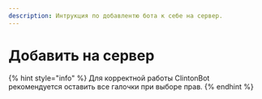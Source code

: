 ```yaml
--- 
description: Интрукция по добавлентю бота к себе на сервер.  
---
```


# Добавить на сервер



{% hint style="info" %}
Для корректной работы ClintonBot рекомендуется оставить все галочки при выборе прав.
{% endhint %}
